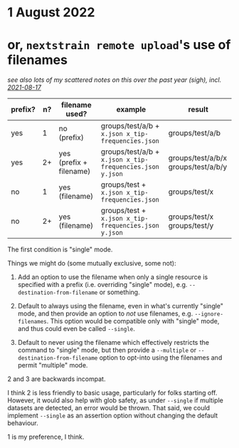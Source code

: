 # 1 August 2022
# or, `nextstrain remote upload`'s use of filenames

_see also lots of my scattered notes on this over the past year (sigh), incl. [2021-08-17](2021-08-17.md)_


prefix? | n? | filename used?           | example                                                  | result
------- | -- | ------------------------ | -------------------------------------------------------- | -------------------------------------
yes     | 1  | no  (prefix)             | groups/test/a/b + `x.json x_tip-frequencies.json`        | groups/test/a/b
yes     | 2+ | yes (prefix + filename)  | groups/test/a/b + `x.json x_tip-frequencies.json y.json` | groups/test/a/b/x groups/test/a/b/y
no      | 1  | yes (filename)           | groups/test + `x.json x_tip-frequencies.json`            | groups/test/x
no      | 2+ | yes (filename)           | groups/test + `x.json x_tip-frequencies.json y.json`     | groups/test/x groups/test/y


The first condition is "single" mode.


Things we might do (some mutually exclusive, some not):

1. Add an option to use the filename when only a single resource is specified
   with a prefix (i.e. overriding "single" mode), e.g.
   `--destination-from-filename` or something.

2. Default to always using the filename, even in what's currently "single"
   mode, and then provide an option to *not* use filenames, e.g.
   `--ignore-filenames`.  This option would be compatible only with "single"
   mode, and thus could even be called `--single`.

3. Default to never using the filename which effectively restricts the command
   to "single" mode, but then provide a `--multiple` or
   `--destination-from-filename` option to opt-into using the filenames and
   permit "multiple" mode.


2 and 3 are backwards incompat.

I think 2 is less friendly to basic usage, particularly for folks starting off.
However, it would also help with glob safety, as under `--single` if multiple
datasets are detected, an error would be thrown.  That said, we could implement
`--single` as an assertion option without changing the default behaviour.

1 is my preference, I think.
